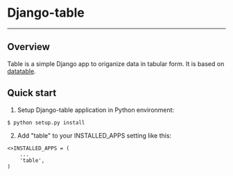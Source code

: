 # Django-table

_____________________________________________________________________

## Overview
Table is a simple Django app to origanize data in tabular form.
It is based on [datatable](http://datatables.net).

## Quick start
1. Setup Django-table application in Python environment:

<p><code>$ python setup.py install</code></p>

2. Add "table" to your INSTALLED_APPS setting like this:

<p><code><>INSTALLED_APPS = (
    ...
    'table',
)</code></p>
